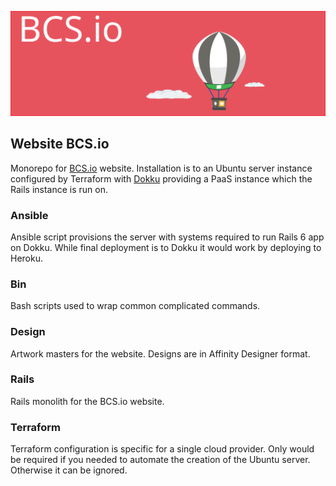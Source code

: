 ![Bcs.io](docs/images/bcsio_banner.svg)

## Website BCS.io

Monorepo for [BCS.io](1) website. Installation is to an Ubuntu server instance configured by Terraform with [Dokku](2) providing a PaaS instance which the Rails instance is run on.

### Ansible

Ansible script provisions the server with systems required to run Rails 6 app on Dokku. While final deployment is to Dokku it would work by deploying to Heroku.

### Bin

Bash scripts used to wrap common complicated commands.


### Design

Artwork masters for the website. Designs are in Affinity Designer format.

### Rails

Rails monolith for the BCS.io website.


### Terraform

Terraform configuration is specific for a single cloud provider. Only would be required if you needed to automate the creation of the Ubuntu server. Otherwise it can be ignored.

[1]: https://bcs.io
[2]: https://github.com/dokku/dokku
